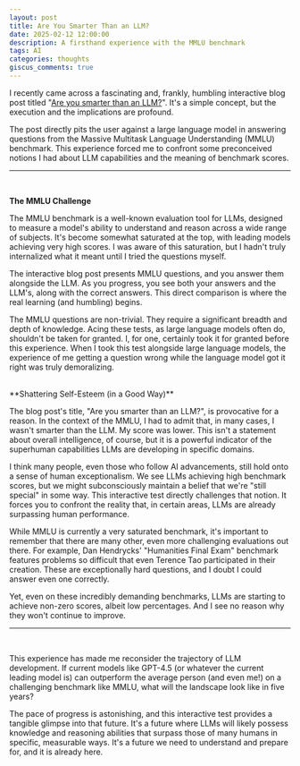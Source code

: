 ```yaml
---
layout: post
title: Are You Smarter Than an LLM?
date: 2025-02-12 12:00:00
description: A firsthand experience with the MMLU benchmark
tags: AI
categories: thoughts
giscus_comments: true
---
```


I recently came across a fascinating and, frankly, humbling interactive blog post titled "[Are you smarter than an LLM?](https://d.erenrich.net/are-you-smarter-than-an-llm/index.html)". It's a simple concept, but the execution and the implications are profound.

The post directly pits the user against a large language model in answering questions from the Massive Multitask Language Understanding (MMLU) benchmark. This experience forced me to confront some preconceived notions I had about LLM capabilities and the meaning of benchmark scores.

---
<br />

**The MMLU Challenge**

The MMLU benchmark is a well-known evaluation tool for LLMs, designed to measure a model's ability to understand and reason across a wide range of subjects. It's become somewhat saturated at the top, with leading models achieving very high scores. I was aware of this saturation, but I hadn't truly internalized what it meant until I tried the questions myself.

The interactive blog post presents MMLU questions, and you answer them alongside the LLM. As you progress, you see both your answers and the LLM's, along with the correct answers. This direct comparison is where the real learning (and humbling) begins.

The MMLU questions are non-trivial. They require a significant breadth and depth of knowledge. Acing these tests, as large language models often do, shouldn't be taken for granted. I, for one, certainly took it for granted before this experience. When I took this test alongside large language models, the experience of me getting a question wrong while the language model got it right was truly demoralizing.

<br />
**Shattering Self-Esteem (in a Good Way)**

The blog post's title, "Are you smarter than an LLM?", is provocative for a reason. In the context of the MMLU, I had to admit that, in many cases, I wasn't smarter than the LLM. My score was lower. This isn't a statement about overall intelligence, of course, but it is a powerful indicator of the superhuman capabilities LLMs are developing in specific domains.

I think many people, even those who follow AI advancements, still hold onto a sense of human exceptionalism. We see LLMs achieving high benchmark scores, but we might subconsciously maintain a belief that we're "still special" in some way. This interactive test directly challenges that notion. It forces you to confront the reality that, in certain areas, LLMs are already surpassing human performance.

While MMLU is currently a very saturated benchmark, it's important to remember that there are many other, even more challenging evaluations out there. For example, Dan Hendrycks' "Humanities Final Exam" benchmark features problems so difficult that even Terence Tao participated in their creation. These are exceptionally hard questions, and I doubt I could answer even one correctly.

Yet, even on these incredibly demanding benchmarks, LLMs are starting to achieve non-zero scores, albeit low percentages. And I see no reason why they won't continue to improve.

---
<br />

This experience has made me reconsider the trajectory of LLM development. If current models like GPT-4.5 (or whatever the current leading model is) can outperform the average person (and even me!) on a challenging benchmark like MMLU, what will the landscape look like in five years?

The pace of progress is astonishing, and this interactive test provides a tangible glimpse into that future. It's a future where LLMs will likely possess knowledge and reasoning abilities that surpass those of many humans in specific, measurable ways. It's a future we need to understand and prepare for, and it is already here.
